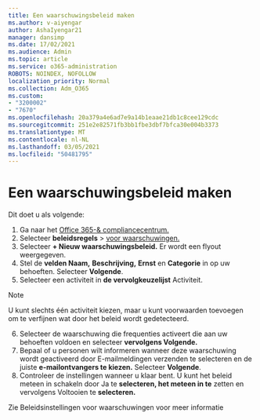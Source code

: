 ```yaml
---
title: Een waarschuwingsbeleid maken
ms.author: v-aiyengar
author: AshaIyengar21
manager: dansimp
ms.date: 17/02/2021
ms.audience: Admin
ms.topic: article
ms.service: o365-administration
ROBOTS: NOINDEX, NOFOLLOW
localization_priority: Normal
ms.collection: Adm_O365
ms.custom:
- "3200002"
- "7670"
ms.openlocfilehash: 20a379a4e6ad7e9a14b1eaae21db1c8cee129cdc
ms.sourcegitcommit: 251e2e82571fb3bb1fbe3dbf7bfca30e004b3373
ms.translationtype: MT
ms.contentlocale: nl-NL
ms.lasthandoff: 03/05/2021
ms.locfileid: "50481795"
---
```

# <a name="create-an-alert-policy"></a>Een waarschuwingsbeleid maken

Dit doet u als volgende:

1. Ga naar het [Office 365-& compliancecentrum.](https://go.microsoft.com/fwlink/p/?linkid=2077143)
1. Selecteer **beleidsregels**  >  [voor waarschuwingen.](https://go.microsoft.com/fwlink/?linkid=2103208)
1. Selecteer **+ Nieuw waarschuwingsbeleid.** Er wordt een flyout weergegeven.
1. Stel de **velden Naam,** **Beschrijving,** **Ernst** en **Categorie** in op uw behoeften. Selecteer **Volgende**.
1. Selecteer een activiteit in **de vervolgkeuzelijst** Activiteit.
> [!NOTE]
>  U kunt slechts één activiteit kiezen, maar u kunt voorwaarden toevoegen om te verfijnen wat door het beleid wordt gedetecteerd.
6. Selecteer de waarschuwing die frequenties activeert die aan uw behoeften voldoen en selecteer **vervolgens Volgende.**
7. Bepaal of u personen wilt informeren wanneer  deze waarschuwing wordt geactiveerd door E-mailmeldingen verzenden te selecteren en de juiste **e-mailontvangers te kiezen.** Selecteer **Volgende**.
8. Controleer de instellingen wanneer u klaar bent. U kunt het beleid meteen in schakeln door Ja te **selecteren, het meteen in te** zetten en vervolgens Voltooien te **selecteren.**

Zie Beleidsinstellingen voor waarschuwingen voor meer informatie

